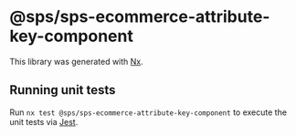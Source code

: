 # @sps/sps-ecommerce-attribute-key-component

This library was generated with [Nx](https://nx.dev).

## Running unit tests

Run `nx test @sps/sps-ecommerce-attribute-key-component` to execute the unit tests via [Jest](https://jestjs.io).
